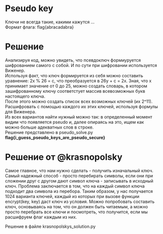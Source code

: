 # Pseudo key

Ключи не всегда такие, какими кажутся ... <br/>
Формат флага: flag{abracadabra}

# Решение

Анализируя код, можно увидеть, что псевдоключ формиуруется шифрованием самого с собой. И по сути при шифровании используется Виженер. <br/>
Используя факт, что ключ формируется из себя можно составить уравнение: 2x % 26 = c, что преобразуется в 26y + c = 2x. Зная, что x принимает значение от 0 до 25, можно создать словарь, в котором зашифрованному ключу соответстует массив всевозможных букв настоящего ключа.<br/>
После этого можно создать список всех возможных ключей (их 2^11).
Расшифровать с помощью каждого их этих ключей, используя формулы для Виженера. <br/>
Из всех вариантов найти нужный можно так: в определенный момент видим что появляется pseudo и, далее опираясь на это, ищем как можно больше адекватных слов в строке. <br/>
Решение представлено в pseudo_solve.py <br/>
**flag{i_guess_pseudo_keys_are_pseudo_secure}**

# Решение от @krasnopolsky

Самое главное, что нам нужно сделать - получить изначальный ключ. Самый надежный способ - просто перебирать символы, если они при сложении друг с другом дают символ ключа - записывать в исходный ключ. Проблема заключается в том, что на каждый символ ключа подходит два символа из перебора. Таким образом, у нас получается 1024 варианта ключей, каждый из которых при вызове функции encrypt(key, key) даст ключ из условия. Можно попробовать составить ключ, основываясь на том, что он должен быть читаемым, а можно просто перебрать все ключи и посмотреть, что получится, если мы расшифруем флаг каждым из них. <br/>

Решение в файле krasnopolskys_solution.py <br/>
